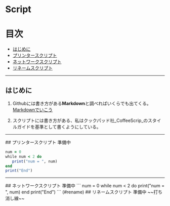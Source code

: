 # Script

# 目次

- [はじめに](#first)
- [プリンタースクリプト](#printscript)
- [ネットワークスクリプト](#netsc)
- [リネームスクリプト](#rename)

<hr id="first" />

## はじめに

1. Githubには書き方がある**Markdown**と調べればいくらでも出てくる。[Markdownでいこう](http://histudy.doorkeeper.jp/)

2. スクリプトには書き方がある、私はクックパッド社_CoffeeScrip_のスタイルガイドを基準として書くようにしている。


<hr id="printscript" />
## プリンタースクリプト
準備中

```rb
num = 0
while num < 2 do
   print("num = ", num)
end
print("End")
```
<hr id="netsc" />
## ネットワークスクリプト
準備中
```
num = 0
while num < 2 do
   print("num = ", num)
end
print("End")
```
(#rename)
## リネームスクリプト
準備中
~~打ち消し線~~
